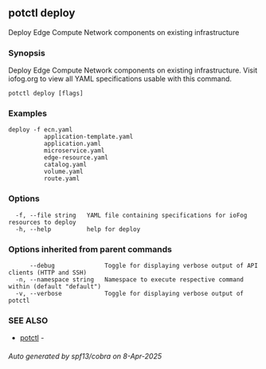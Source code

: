 ## potctl deploy

Deploy Edge Compute Network components on existing infrastructure

### Synopsis

Deploy Edge Compute Network components on existing infrastructure.
Visit iofog.org to view all YAML specifications usable with this command.

```
potctl deploy [flags]
```

### Examples

```
deploy -f ecn.yaml
          application-template.yaml
          application.yaml
          microservice.yaml
          edge-resource.yaml
          catalog.yaml
          volume.yaml
          route.yaml
```

### Options

```
  -f, --file string   YAML file containing specifications for ioFog resources to deploy
  -h, --help          help for deploy
```

### Options inherited from parent commands

```
      --debug              Toggle for displaying verbose output of API clients (HTTP and SSH)
  -n, --namespace string   Namespace to execute respective command within (default "default")
  -v, --verbose            Toggle for displaying verbose output of potctl
```

### SEE ALSO

* [potctl](potctl.md)	 - 

###### Auto generated by spf13/cobra on 8-Apr-2025
